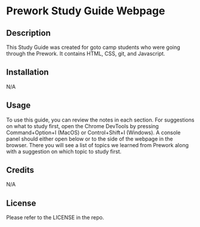 # Prework Study Guide Webpage

## Description

This Study Guide was created for goto camp students who were going through the Prework. It contains HTML, CSS, git, and Javascript.

## Installation

N/A

## Usage

To use this guide, you can review the notes in each section. For suggestions on what to study first, open the Chrome DevTools by pressing Command+Option+I (MacOS) or Control+Shift+I (Windows). A console panel should either open below or to the side of the webpage in the browser. There you will see a list of topics we learned from Prework along with a suggestion on which topic to study first.

## Credits

N/A

## License

Please refer to the LICENSE in the repo.